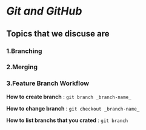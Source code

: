 # _Git and GitHub_

## Topics that we discuse are 
### 1.Branching 
### 2.Merging
### 3.Feature Branch Workflow

**How to create branch**
: `git branch _branch-name_`

**How to change branch**
: `git checkout _branch-name_`

**How to list branchs that you crated**
: `git branch`

